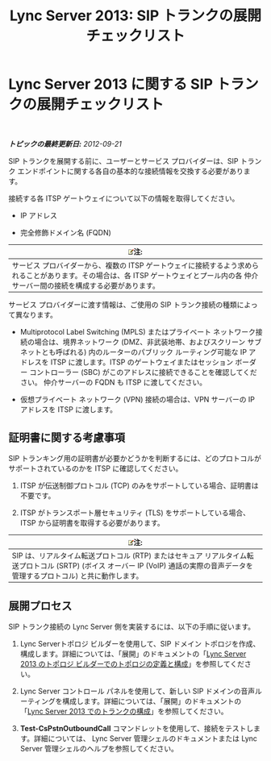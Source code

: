 ﻿---
title: 'Lync Server 2013: SIP トランクの展開チェックリスト'
TOCTitle: SIP トランクの展開チェックリスト
ms:assetid: 94f4f03e-19d5-4198-92be-e4076dbb959a
ms:mtpsurl: https://technet.microsoft.com/ja-jp/library/Gg398755(v=OCS.15)
ms:contentKeyID: 48272893
ms.date: 05/19/2016
mtps_version: v=OCS.15
ms.translationtype: HT
---

# Lync Server 2013 に関する SIP トランクの展開チェックリスト

 

_**トピックの最終更新日:** 2012-09-21_

SIP トランクを展開する前に、ユーザーとサービス プロバイダーは、SIP トランク エンドポイントに関する各自の基本的な接続情報を交換する必要があります。

接続する各 ITSP ゲートウェイについて以下の情報を取得してください。

  - IP アドレス

  - 完全修飾ドメイン名 (FQDN)

<table>
<thead>
<tr class="header">
<th><img src="images/Gg412781.note(OCS.15).gif" title="note" alt="note" />注:</th>
</tr>
</thead>
<tbody>
<tr class="odd">
<td>サービス プロバイダーから、複数の ITSP ゲートウェイに接続するよう求められることがあります。その場合は、各 ITSP ゲートウェイとプール内の各 仲介サーバー間の接続を構成する必要があります。</td>
</tr>
</tbody>
</table>


サービス プロバイダーに渡す情報は、ご使用の SIP トランク接続の種類によって異なります。

  - Multiprotocol Label Switching (MPLS) またはプライベート ネットワーク接続の場合は、境界ネットワーク (DMZ、非武装地帯、およびスクリーン サブネットとも呼ばれる) 内のルーターのパブリック ルーティング可能な IP アドレスを ITSP に渡します。ITSP のゲートウェイまたはセッション ボーダー コントローラー (SBC) がこのアドレスに接続できることを確認してください。 仲介サーバーの FQDN も ITSP に渡してください。

  - 仮想プライベート ネットワーク (VPN) 接続の場合は、VPN サーバーの IP アドレスを ITSP に渡します。

## 証明書に関する考慮事項

SIP トランキング用の証明書が必要かどうかを判断するには、どのプロトコルがサポートされているのかを ITSP に確認してください。

1.  ITSP が伝送制御プロトコル (TCP) のみをサポートしている場合、証明書は不要です。

2.  ITSP がトランスポート層セキュリティ (TLS) をサポートしている場合、ITSP から証明書を取得する必要があります。

<table>
<thead>
<tr class="header">
<th><img src="images/Gg412781.note(OCS.15).gif" title="note" alt="note" />注:</th>
</tr>
</thead>
<tbody>
<tr class="odd">
<td>SIP は、リアルタイム転送プロトコル (RTP) またはセキュア リアルタイム転送プロトコル (SRTP) (ボイス オーバー IP (VoIP) 通話の実際の音声データを管理するプロトコル) と共に動作します。</td>
</tr>
</tbody>
</table>


## 展開プロセス

SIP トランク接続の Lync Server 側を実装するには、以下の手順に従います。

1.  Lync Serverトポロジ ビルダーを使用して、SIP ドメイン トポロジを作成、構成します。詳細については、「展開」のドキュメントの「[Lync Server 2013 のトポロジ ビルダーでのトポロジの定義と構成](lync-server-2013-define-and-configure-a-topology-in-topology-builder.md)」を参照してください。

2.  Lync Server コントロール パネルを使用して、新しい SIP ドメインの音声ルーティングを構成します。詳細については、「展開」のドキュメントの「[Lync Server 2013 でのトランクの構成](lync-server-2013-configuring-trunks.md)」を参照してください。

3.  **Test-CsPstnOutboundCall** コマンドレットを使用して、接続をテストします。詳細については、 Lync Server 管理シェルのドキュメントまたは Lync Server 管理シェルのヘルプを参照してください。

